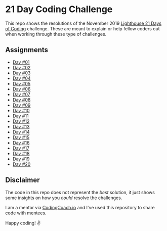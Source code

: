 # 21 Day Coding Challenge

This repo shows the resolutions of the November 2019 [Lighthouse 21 Days of Coding](https://coding-challenge.lighthouselabs.ca/) challenge. These are meant to explain or help fellow coders out when working through these type of challenges.

## Assignments

- [Day #01](assignment-01.md)
- [Day #02](assignment-02.md)
- [Day #03](assignment-03.md)
- [Day #04](assignment-04.md)
- [Day #05](assignment-05.md)
- [Day #06](assignment-06.md)
- [Day #07](assignment-07.md)
- [Day #08](assignment-08.md)
- [Day #09](assignment-09.md)
- [Day #10](assignment-10.md)
- [Day #11](assignment-11.md)
- [Day #12](assignment-12.md)
- [Day #13](assignment-13.md)
- [Day #14](assignment-14.md)
- [Day #15](assignment-15.md)
- [Day #16](assignment-16.md)
- [Day #17](assignment-17.md)
- [Day #18](assignment-18.md)
- [Day #19](assignment-19.md)
- [Day #20](assignment-20.md)

## Disclaimer

The code in this repo does not represent the _best_ solution, it just shows some insights on how you _could_ resolve the challenges.

I am a mentor via [CodingCoach.io](https://codingcoach.io/) and I've used this repository to share code with mentees.

Happy coding! ✌️
